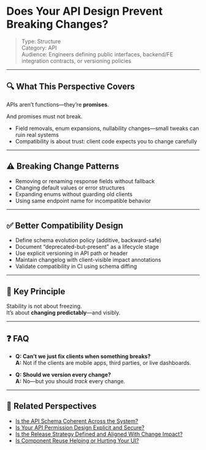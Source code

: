 # Does Your API Design Prevent Breaking Changes?

> Type: Structure  
> Category: API  
> Audience: Engineers defining public interfaces, backend/FE integration contracts, or versioning policies

---

## 🔍 What This Perspective Covers

APIs aren’t functions—they’re **promises**.

And promises must not break.

- Field removals, enum expansions, nullability changes—small tweaks can ruin real systems  
- Compatibility is about trust: client code expects you to change carefully

---

## ⚠️ Breaking Change Patterns

- Removing or renaming response fields without fallback  
- Changing default values or error structures  
- Expanding enums without guarding old clients  
- Using same endpoint name for incompatible behavior

---

## ✅ Better Compatibility Design

- Define schema evolution policy (additive, backward-safe)  
- Document “deprecated-but-present” as a lifecycle stage  
- Use explicit versioning in API path or header  
- Maintain changelog with client-visible impact annotations  
- Validate compatibility in CI using schema diffing

---

## 🧠 Key Principle

Stability is not about freezing.  
It’s about **changing predictably**—and visibly.

---

## ❓ FAQ

- **Q: Can’t we just fix clients when something breaks?**  
  **A:** Not if the clients are mobile apps, third parties, or live dashboards.

- **Q: Should we version every change?**  
  **A:** No—but you should *track* every change.

---

## 🔗 Related Perspectives

- [Is the API Schema Coherent Across the System?](api-schema-coherence.md)
- [Is Your API Permission Design Explicit and Secure?](api-permission-control.md)
- [Is the Release Strategy Defined and Aligned With Change Impact?](../release/release-strategy-planning.md)
- [Is Component Reuse Helping or Hurting Your UI?](../ui/component-reuse-impact.md)
